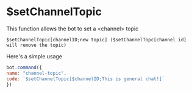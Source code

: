 # $setChannelTopic

This function allows the bot to set a &lt;channel&gt; topic

```text
$setChannelTopic[channelID;new topic] ($setChannelTopc[channel id] will remove the topic)
```

Here's a simple usage 

```javascript
bot.command({
name: "channel-topic".
code: `$setChannelTopic[$channelID;This is general chat!]`
})
```



